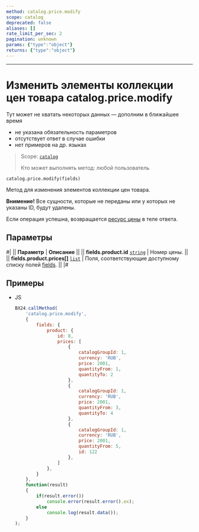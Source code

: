 ```yaml
---
method: catalog.price.modify
scope: catalog
deprecated: false
aliases: []
rate_limit_per_sec: 2
pagination: unknown
params: {"type":"object"}
returns: {"type":"object"}
---
```



---

# Изменить элементы коллекции цен товара catalog.price.modify



Тут может не хватать некоторых данных — дополним в ближайшее время







- не указана обязательность параметров
- отсутствует ответ в случае ошибки 
- нет примеров на др. языках
  




> Scope: [`catalog`](../../scopes/permissions.md)
>
> Кто может выполнять метод: любой пользователь

```http
catalog.price.modify(fields)
```

Метод для изменения элементов коллекции цен товара.



**Внимение!** Все сущности, которые не переданы или у которых не указаны ID, будут удалены.



Если операция успешна, возвращается [ресурс цены](resource.md) в теле ответа.

## Параметры

#|
|| **Параметр** | **Описание** ||
|| **fields.product.id** 
[`string`](../../data-types.md) | Номер цены. ||
|| **fields.product.prices[]** 
[`list`](../../data-types.md) | Поля, соответствующие доступному списку полей [fields](catalog-price-get-fields.md). ||
|#



## Примеры



- JS

    ```js
    BX24.callMethod(
        'catalog.price.modify',
        {
            fields: {
                product: {
                    id: 8,
                    prices: [
                        {
                            catalogGroupId: 1,
                            currency: 'RUB',
                            price: 2001,
                            quantityFrom: 1,
                            quantityTo: 2
                        },
                        {
                            catalogGroupId: 1,
                            currency: 'RUB',
                            price: 2001,                
                            quantityFrom: 3,
                            quantityTo: 4
                        },
                        {
                            catalogGroupId: 1,
                            currency: 'RUB',
                            price: 2001,                
                            quantityFrom: 5,
                            id: 122
                        },
                    ]
                },
            }
        },
        function(result)
        {
            if(result.error())
                console.error(result.error().ex);
            else
                console.log(result.data());
        }
    );
    ```





